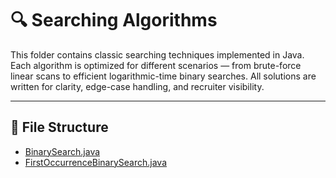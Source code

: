 # 🔍 Searching Algorithms

This folder contains classic searching techniques implemented in Java. Each algorithm is optimized for different scenarios — from brute-force linear scans to efficient logarithmic-time binary searches. All solutions are written for clarity, edge-case handling, and recruiter visibility.

---

## 📁 File Structure
- [BinarySearch.java](https://github.com/ezhil-dev/DSA-Solutions/blob/main/SearchingAlgorithms/BinarySearch.java)
- [FirstOccurrenceBinarySearch.java](https://github.com/ezhil-dev/DSA-Solutions/blob/main/SearchingAlgorithms/FirstOccurrenceBinarySearch.java)
